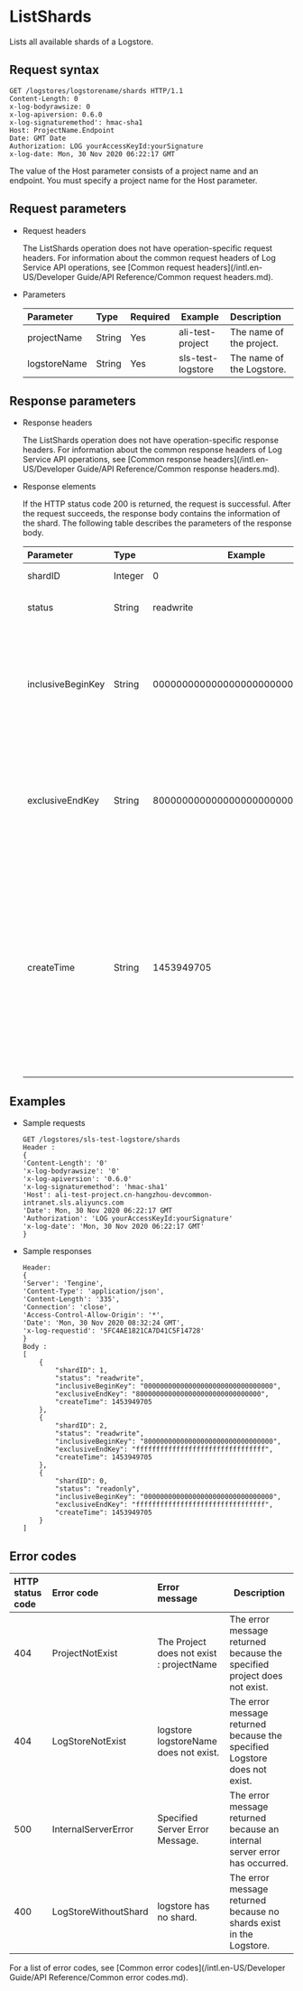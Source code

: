 # ListShards

Lists all available shards of a Logstore.

## Request syntax

```
GET /logstores/logstorename/shards HTTP/1.1
Content-Length: 0
x-log-bodyrawsize: 0
x-log-apiversion: 0.6.0
x-log-signaturemethod': hmac-sha1
Host: ProjectName.Endpoint
Date: GMT Date
Authorization: LOG yourAccessKeyId:yourSignature
x-log-date: Mon, 30 Nov 2020 06:22:17 GMT   
```

The value of the Host parameter consists of a project name and an endpoint. You must specify a project name for the Host parameter.

## Request parameters

-   Request headers

    The ListShards operation does not have operation-specific request headers. For information about the common request headers of Log Service API operations, see [Common request headers](/intl.en-US/Developer Guide/API Reference/Common request headers.md).

-   Parameters

    |Parameter|Type|Required|Example|Description|
    |:--------|:---|:-------|-------|:----------|
    |projectName|String|Yes|ali-test-project|The name of the project.|
    |logstoreName|String|Yes|sls-test-logstore|The name of the Logstore.|


## Response parameters

-   Response headers

    The ListShards operation does not have operation-specific response headers. For information about the common response headers of Log Service API operations, see [Common response headers](/intl.en-US/Developer Guide/API Reference/Common response headers.md).

-   Response elements

    If the HTTP status code 200 is returned, the request is successful. After the request succeeds, the response body contains the information of the shard. The following table describes the parameters of the response body.

    |Parameter|Type|Example|Description|
    |:--------|:---|-------|:----------|
    |shardID|Integer|0|The ID of the shard.|
    |status|String|readwrite|The status of the shard.|
    |inclusiveBeginKey|String|00000000000000000000000000000000|Indicates the start of the hash key range. The value of this parameter is included in the range.|
    |exclusiveEndKey|String|8000000000000000000000000000000|Indicates the end of the hash key range. The value of this parameter is excluded in the range.|
    |createTime|String|1453949705|The timestamp when the shard was created. The timestamp follows the UNIX time format. It is the number of seconds that have elapsed since 00:00:00 Thursday, January 1, 1970.|


## Examples

-   Sample requests

    ```
    GET /logstores/sls-test-logstore/shards
    Header :
    {
    'Content-Length': '0'
    'x-log-bodyrawsize': '0'
    'x-log-apiversion': '0.6.0'
    'x-log-signaturemethod': 'hmac-sha1'
    'Host': ali-test-project.cn-hangzhou-devcommon-intranet.sls.aliyuncs.com
    'Date': Mon, 30 Nov 2020 06:22:17 GMT
    'Authorization': 'LOG yourAccessKeyId:yourSignature'
    'x-log-date': 'Mon, 30 Nov 2020 06:22:17 GMT'
    }
    ```

-   Sample responses

    ```
    Header:
    {
    'Server': 'Tengine',
    'Content-Type': 'application/json',
    'Content-Length': '335',
    'Connection': 'close',
    'Access-Control-Allow-Origin': '*',
    'Date': 'Mon, 30 Nov 2020 08:32:24 GMT',
    'x-log-requestid': '5FC4AE1821CA7D41C5F14728'   
    }
    Body :
    [
        {
            "shardID": 1,
            "status": "readwrite",
            "inclusiveBeginKey": "00000000000000000000000000000000",
            "exclusiveEndKey": "8000000000000000000000000000000",
            "createTime": 1453949705
        },
        {
            "shardID": 2,
            "status": "readwrite",
            "inclusiveBeginKey": "80000000000000000000000000000000",
            "exclusiveEndKey": "ffffffffffffffffffffffffffffffff",
            "createTime": 1453949705
        },
        {
            "shardID": 0,
            "status": "readonly",
            "inclusiveBeginKey": "00000000000000000000000000000000",
            "exclusiveEndKey": "ffffffffffffffffffffffffffffffff",
            "createTime": 1453949705
        }
    ]
    ```


## Error codes

|HTTP status code|Error code|Error message|Description|
|:---------------|:---------|:------------|-----------|
|404|ProjectNotExist|The Project does not exist : projectName|The error message returned because the specified project does not exist.|
|404|LogStoreNotExist|logstore logstoreName does not exist.|The error message returned because the specified Logstore does not exist.|
|500|InternalServerError|Specified Server Error Message.|The error message returned because an internal server error has occurred.|
|400|LogStoreWithoutShard|logstore has no shard.|The error message returned because no shards exist in the Logstore.|

For a list of error codes, see [Common error codes](/intl.en-US/Developer Guide/API Reference/Common error codes.md).

